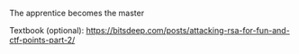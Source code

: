 The apprentice becomes the master

Textbook (optional): https://bitsdeep.com/posts/attacking-rsa-for-fun-and-ctf-points-part-2/
